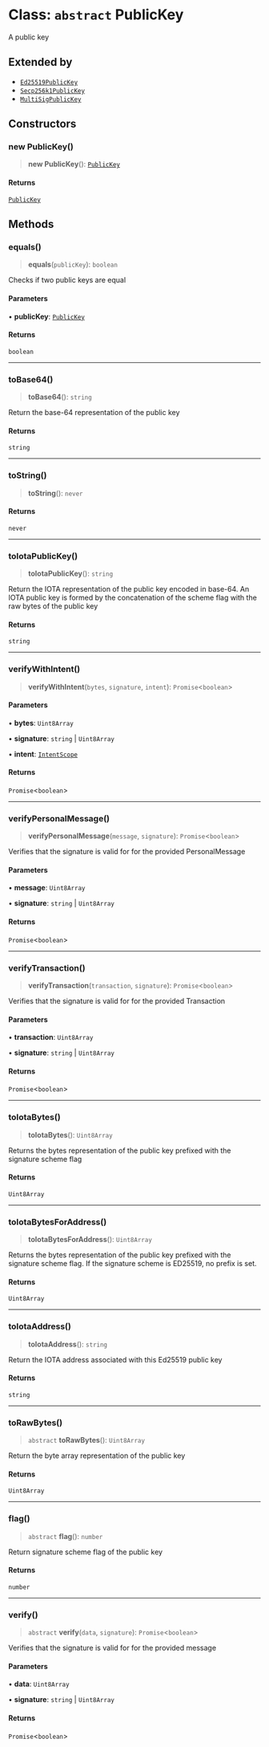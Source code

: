 # Class: `abstract` PublicKey

A public key

## Extended by

- [`Ed25519PublicKey`](../../keypairs/ed25519/classes/Ed25519PublicKey.md)
- [`Secp256k1PublicKey`](../../keypairs/secp256k1/classes/Secp256k1PublicKey.md)
- [`MultiSigPublicKey`](../../multisig/classes/MultiSigPublicKey.md)

## Constructors

### new PublicKey()

> **new PublicKey**(): [`PublicKey`](PublicKey.md)

#### Returns

[`PublicKey`](PublicKey.md)

## Methods

### equals()

> **equals**(`publicKey`): `boolean`

Checks if two public keys are equal

#### Parameters

• **publicKey**: [`PublicKey`](PublicKey.md)

#### Returns

`boolean`

---

### toBase64()

> **toBase64**(): `string`

Return the base-64 representation of the public key

#### Returns

`string`

---

### toString()

> **toString**(): `never`

#### Returns

`never`

---

### toIotaPublicKey()

> **toIotaPublicKey**(): `string`

Return the IOTA representation of the public key encoded in
base-64. An IOTA public key is formed by the concatenation
of the scheme flag with the raw bytes of the public key

#### Returns

`string`

---

### verifyWithIntent()

> **verifyWithIntent**(`bytes`, `signature`, `intent`): `Promise`\<`boolean`\>

#### Parameters

• **bytes**: `Uint8Array`

• **signature**: `string` \| `Uint8Array`

• **intent**: [`IntentScope`](../type-aliases/IntentScope.md)

#### Returns

`Promise`\<`boolean`\>

---

### verifyPersonalMessage()

> **verifyPersonalMessage**(`message`, `signature`): `Promise`\<`boolean`\>

Verifies that the signature is valid for for the provided PersonalMessage

#### Parameters

• **message**: `Uint8Array`

• **signature**: `string` \| `Uint8Array`

#### Returns

`Promise`\<`boolean`\>

---

### verifyTransaction()

> **verifyTransaction**(`transaction`, `signature`): `Promise`\<`boolean`\>

Verifies that the signature is valid for for the provided Transaction

#### Parameters

• **transaction**: `Uint8Array`

• **signature**: `string` \| `Uint8Array`

#### Returns

`Promise`\<`boolean`\>

---

### toIotaBytes()

> **toIotaBytes**(): `Uint8Array`

Returns the bytes representation of the public key
prefixed with the signature scheme flag

#### Returns

`Uint8Array`

---

### toIotaBytesForAddress()

> **toIotaBytesForAddress**(): `Uint8Array`

Returns the bytes representation of the public key
prefixed with the signature scheme flag. If the
signature scheme is ED25519, no prefix is set.

#### Returns

`Uint8Array`

---

### toIotaAddress()

> **toIotaAddress**(): `string`

Return the IOTA address associated with this Ed25519 public key

#### Returns

`string`

---

### toRawBytes()

> `abstract` **toRawBytes**(): `Uint8Array`

Return the byte array representation of the public key

#### Returns

`Uint8Array`

---

### flag()

> `abstract` **flag**(): `number`

Return signature scheme flag of the public key

#### Returns

`number`

---

### verify()

> `abstract` **verify**(`data`, `signature`): `Promise`\<`boolean`\>

Verifies that the signature is valid for for the provided message

#### Parameters

• **data**: `Uint8Array`

• **signature**: `string` \| `Uint8Array`

#### Returns

`Promise`\<`boolean`\>
